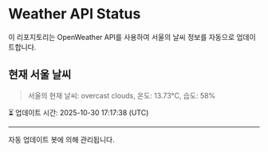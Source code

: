
# Weather API Status

이 리포지토리는 OpenWeather API를 사용하여 서울의 날씨 정보를 자동으로 업데이트합니다.

## 현재 서울 날씨
> 서울의 현재 날씨: overcast clouds, 온도: 13.73°C, 습도: 58%

⏳ 업데이트 시간: 2025-10-30 17:17:38 (UTC)

---
자동 업데이트 봇에 의해 관리됩니다.
